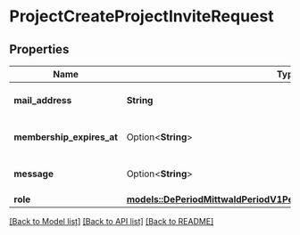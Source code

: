 # ProjectCreateProjectInviteRequest

## Properties

Name | Type | Description | Notes
------------ | ------------- | ------------- | -------------
**mail_address** | **String** | Mail-address of the person to be invited. | 
**membership_expires_at** | Option<**String**> | Time the resulting ProjectMembership should expire at. | [optional]
**message** | Option<**String**> | Message contained in the ProjectInvite. | [optional]
**role** | [**models::DePeriodMittwaldPeriodV1PeriodMembershipPeriodProjectRoles**](de.mittwald.v1.membership.ProjectRoles.md) |  | 

[[Back to Model list]](../README.md#documentation-for-models) [[Back to API list]](../README.md#documentation-for-api-endpoints) [[Back to README]](../README.md)


